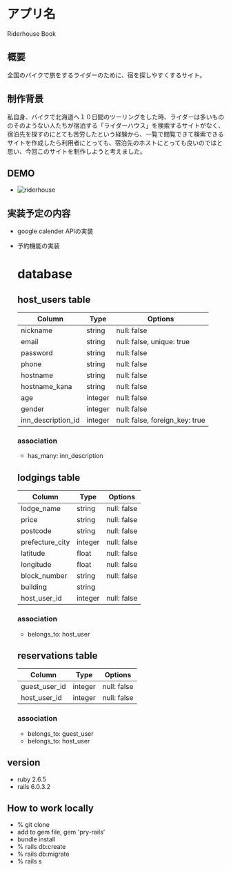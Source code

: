 # アプリ名
Riderhouse Book

## 概要
全国のバイクで旅をするライダーのために、宿を探しやすくするサイト。

## 制作背景
私自身、バイクで北海道へ１０日間のツーリングをした時、ライダーは多いもののそのようない人たちが宿泊する「ライダーハウス」を検索するサイトがなく、宿泊先を探すのにとても苦労したという経験から、一覧で閲覧できて検索できるサイトを作成したら利用者にとっても、宿泊先のホストにとっても良いのではと思い、今回このサイトを制作しようと考えました。

## DEMO
- ![riderhouse](https://user-images.githubusercontent.com/69146154/94519179-350e1580-0265-11eb-8ecb-9835ce987165.jpg)


## 実装予定の内容
- google calender APIの実装
- 予約機能の実装

  # database
  ## host_users table
  | Column         |     Type     |        Options                  |
  | -------------- | ------------ | ------------------------------- |
  | nickname       | string       | null: false                     |
  | email          | string       | null: false, unique: true       |
  | password       | string       | null: false                     |
  | phone          | string       | null: false                     |
  | hostname       | string       | null: false                     |
  | hostname_kana  | string       | null: false                     |
  | age            | integer      | null: false                     |
  | gender         | integer      | null: false                     |
  | inn_description_id   | integer      | null: false, foreign_key: true  |

  ### association
  - has_many: inn_description

  ## lodgings table
  | Column            |     Type     |        Options                  |
  | ----------------- | ------------ | ------------------------------- |
  | lodge_name        | string       | null: false                     |
  | price             | string       | null: false                     |
  | postcode          | string       | null: false                     |
  | prefecture_city   | integer      | null: false                     |
  | latitude          | float        | null: false                     |
  | longitude         | float        | null: false                     |
  | block_number      | string       | null: false                     |
  | building          | string       |                                 |
  | host_user_id      | integer      | null: false                     |

  ### association
  - belongs_to: host_user


  ## reservations table
  | Column         |     Type     |        Options                  |
  | -------------- | ------------ | ------------------------------- |
  | guest_user_id  | integer      | null: false                     |
  | host_user_id   | integer      | null: false                     |

  ### association
  - belongs_to: guest_user
  - belongs_to: host_user


## version
  - ruby 2.6.5
  - rails 6.0.3.2

## How to work locally
  - % git clone <coppied url from GitHub>
  - add to gem file, gem 'pry-rails'
  - bundle install
  - % rails db:create
  - % rails db:migrate
  - % rails s















